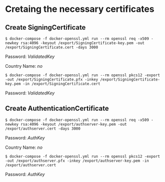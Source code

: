 # Cretaing the necessary certificates

## Create SigningCertificate

	$ docker-compose -f docker-openssl.yml run --rm openssl req -x509 -newkey rsa:4096 -keyout /export/SigningCertificate-key.pem -out /export/SigningCertificate.cert -days 3000

Password: *ValidatedKey*

Country Name: *no*

	$ docker-compose -f docker-openssl.yml run --rm openssl pkcs12 -export -out /export/SigningCertificate.pfx -inkey /export/SigningCertificate-key.pem -in /export/SigningCertificate.cert

Password: *ValidatedKey*

## Create AuthenticationCertificate

	$ docker-compose -f docker-openssl.yml run --rm openssl req -x509 -newkey rsa:4096 -keyout /export/authserver-key.pem -out /export/authserver.cert -days 3000

Password: *AuthKey*

Country Name: *no*

	$ docker-compose -f docker-openssl.yml run --rm openssl pkcs12 -export -out /export/authserver.pfx -inkey /export/authserver-key.pem -in /export/authserver.cert

Password: *AuthKey*

